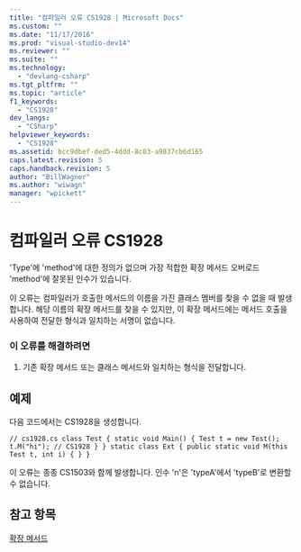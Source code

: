 ```yaml
---
title: "컴파일러 오류 CS1928 | Microsoft Docs"
ms.custom: ""
ms.date: "11/17/2016"
ms.prod: "visual-studio-dev14"
ms.reviewer: ""
ms.suite: ""
ms.technology: 
  - "devlang-csharp"
ms.tgt_pltfrm: ""
ms.topic: "article"
f1_keywords: 
  - "CS1928"
dev_langs: 
  - "CSharp"
helpviewer_keywords: 
  - "CS1928"
ms.assetid: bcc9dbef-ded5-4ddd-8c03-a9837cb6d165
caps.latest.revision: 5
caps.handback.revision: 5
author: "BillWagner"
ms.author: "wiwagn"
manager: "wpickett"
---
```

# 컴파일러 오류 CS1928
'Type'에 'method'에 대한 정의가 없으며 가장 적합한 확장 메서드 오버로드 'method'에 잘못된 인수가 있습니다.  
  
 이 오류는 컴파일러가 호출한 메서드의 이름을 가진 클래스 멤버를 찾을 수 없을 때 발생합니다. 해당 이름의 확장 메서드를 찾을 수 있지만, 이 확장 메서드에는 메서드 호출을 사용하여 전달한 형식과 일치하는 서명이 없습니다.  
  
### 이 오류를 해결하려면  
  
1.  기존 확장 메서드 또는 클래스 메서드와 일치하는 형식을 전달합니다.  
  
## 예제  
 다음 코드에서는 CS1928을 생성합니다.  
  
```  
// cs1928.cs class Test { static void Main() { Test t = new Test(); t.M("hi"); // CS1928 } } static class Ext { public static void M(this Test t, int i) { } }  
```  
  
 이 오류는 종종 CS1503와 함께 발생합니다. 인수 'n'은 'typeA'에서 'typeB'로 변환할 수 없습니다.  
  
## 참고 항목  
 [확장 메서드](../Topic/Extension%20Methods%20\(C%23%20Programming%20Guide\).md)